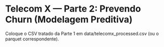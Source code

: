 # Telecom X — Parte 2: Prevendo Churn (Modelagem Preditiva)

Coloque o CSV tratado da Parte 1 em data/telecomx_processed.csv (ou o parquet correspondente).